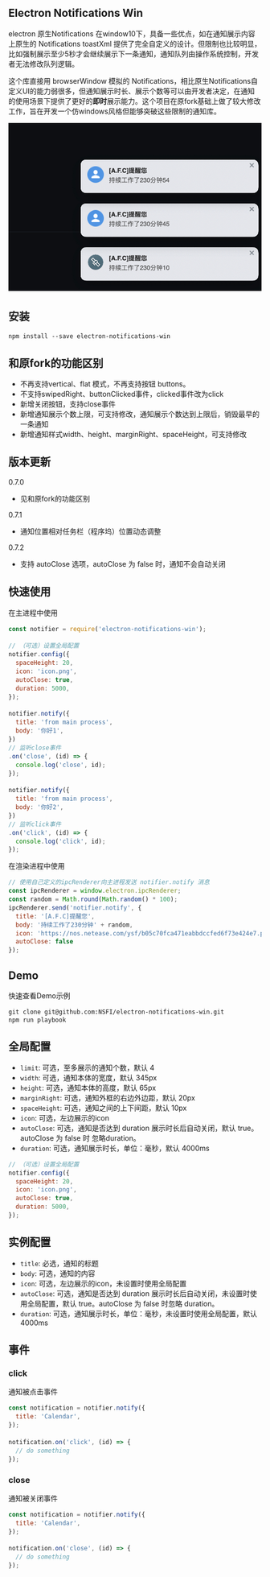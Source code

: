 ## Electron Notifications Win
electron 原生Notifications 在window10下，具备一些优点，如在通知展示内容上原生的 Notifications toastXml 提供了完全自定义的设计。但限制也比较明显，比如强制展示至少5秒才会继续展示下一条通知，通知队列由操作系统控制，开发者无法修改队列逻辑。

这个库直接用 browserWindow 模拟的 Notifications，相比原生Notifications自定义UI的能力弱很多，但通知展示时长、展示个数等可以由开发者决定，在通知的使用场景下提供了更好的**即时**展示能力。这个项目在原fork基础上做了较大修改工作，旨在开发一个仿windows风格但能够突破这些限制的通知库。

![](assets/notifier-win.jpg)
## 安装
```
npm install --save electron-notifications-win 
```

## 和原fork的功能区别

- 不再支持vertical、flat 模式，不再支持按钮 buttons。
- 不支持swipedRight、buttonClicked事件，clicked事件改为click
- 新增关闭按钮，支持close事件
- 新增通知展示个数上限，可支持修改，通知展示个数达到上限后，销毁最早的一条通知
- 新增通知样式width、height、marginRight、spaceHeight，可支持修改

## 版本更新

0.7.0
- 见和原fork的功能区别

0.7.1
- 通知位置相对任务栏（程序坞）位置动态调整

0.7.2
- 支持 autoClose 选项，autoClose 为 false 时，通知不会自动关闭

## 快速使用

在主进程中使用
``` javascript
const notifier = require('electron-notifications-win');

// （可选）设置全局配置
notifier.config({
  spaceHeight: 20,
  icon: 'icon.png',
  autoClose: true,
  duration: 5000,
});

notifier.notify({
  title: 'from main process',
  body: '你好1',
})
// 监听close事件
.on('close', (id) => {
  console.log('close', id);
});

notifier.notify({
  title: 'from main process',
  body: '你好2',
})
// 监听click事件
.on('click', (id) => {
  console.log('click', id);
});
```
在渲染进程中使用
``` javascript
// 使用自己定义的ipcRenderer向主进程发送 notifier.notify 消息
const ipcRenderer = window.electron.ipcRenderer;
const random = Math.round(Math.random() * 100);
ipcRenderer.send('notifier.notify', {
  title: '[A.F.C]提醒您',
  body: '持续工作了230分钟' + random,
  icon: 'https://nos.netease.com/ysf/b05c70fca471eabbdccfed6f73e424e7.png',
  autoClose: false
});
```

## Demo

快速查看Demo示例

```
git clone git@github.com:NSFI/electron-notifications-win.git
npm run playbook
```

## 全局配置

* `limit`: 可选，至多展示的通知个数，默认 4
* `width`: 可选，通知本体的宽度，默认 345px
* `height`: 可选，通知本体的高度，默认 65px
* `marginRight`: 可选，通知外框的右边外边距，默认 20px
* `spaceHeight`: 可选，通知之间的上下间距，默认 10px
* `icon`: 可选，左边展示的icon
* `autoClose`: 可选，通知是否达到 duration 展示时长后自动关闭，默认 true。autoClose 为 false 时 忽略duration。
* `duration`: 可选，通知展示时长，单位：毫秒，默认 4000ms
  
```javascript
// （可选）设置全局配置
notifier.config({
  spaceHeight: 20,
  icon: 'icon.png',
  autoClose: true,
  duration: 5000,
});
```
## 实例配置

* `title`: 必选，通知的标题
* `body`: 可选，通知的内容
* `icon`: 可选，左边展示的icon，未设置时使用全局配置
* `autoClose`: 可选，通知是否达到 duration 展示时长后自动关闭，未设置时使用全局配置，默认 true。autoClose 为 false 时忽略 duration。
* `duration`: 可选，通知展示时长，单位：毫秒，未设置时使用全局配置，默认 4000ms

## 事件

### click

通知被点击事件

``` javascript
const notification = notifier.notify({
  title: 'Calendar',
});

notification.on('click', (id) => {
  // do something
});
```

### close

通知被关闭事件

``` javascript
const notification = notifier.notify({
  title: 'Calendar',
});

notification.on('close', (id) => {
  // do something
});
```